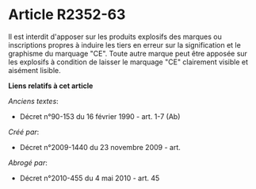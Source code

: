 # Article R2352-63

Il est interdit d'apposer sur les produits explosifs des marques ou inscriptions propres à induire les tiers en erreur sur la
signification et le graphisme du marquage "CE". Toute autre marque peut être apposée sur les explosifs à condition de laisser
le marquage "CE" clairement visible et aisément lisible.

**Liens relatifs à cet article**

_Anciens textes_:

  - Décret n°90-153 du 16 février 1990 - art. 1-7 (Ab)

_Créé par_:

  - Décret n°2009-1440 du 23 novembre 2009 - art.

_Abrogé par_:

  - Décret n°2010-455 du 4 mai 2010 - art. 45
